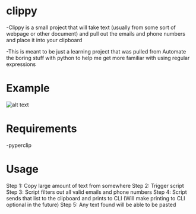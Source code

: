 # clippy

-Clippy is a small project that will take text (usually from some sort of webpage or other document) and pull out the emails and phone numbers and place it into your clipboard

-This is meant to be just a learning project that was pulled from Automate the boring stuff with python to help me get more familiar with using regular expressions

# Example
![alt text](https://imgur.com/a/fMECV79)

# Requirements

-pyperclip

# Usage

Step 1: Copy large amount of text from somewhere
Step 2: Trigger script
Step 3: Script filters out all valid emails and phone numbers
Step 4: Script sends that list to the clipboard and prints to CLI (Will make printing to CLI optional in the future)
Step 5: Any text found will be able to be pasted

